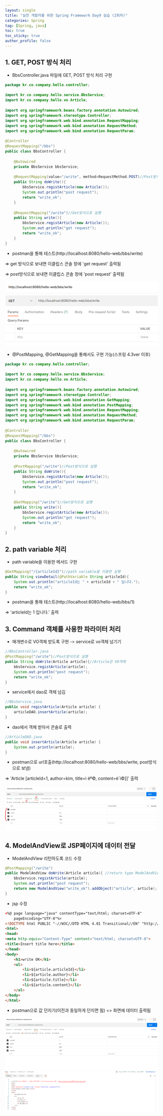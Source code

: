 ```yaml
---
layout: single
title: "실전 개발자를 위한 Spring Framework Day9 실습 (2회차)"
categories: Spring
tag: [Spring, java]
toc: true
toc_sticky: true
author_profile: false
---
```

## 1. GET, POST 방식 처리

* BbsController.java 파일에 GET, POST 방식 처리 구현

```java
package kr.co.company.hello.controller;

import kr.co.company.hello.service.BbsService;
import kr.co.company.hello.vo.Article;

import org.springframework.beans.factory.annotation.Autowired;
import org.springframework.stereotype.Controller;
import org.springframework.web.bind.annotation.RequestMapping;
import org.springframework.web.bind.annotation.RequestMethod;
import org.springframework.web.bind.annotation.RequestParam;

@Controller
@RequestMapping("/bbs")
public class BbsController {

	@Autowired
	private BbsService bbsService;
	
	@RequestMapping(value="/write", method=RequestMethod.POST)//Post방식으로 실행
	public String doWrite(){
		bbsService.registArticle(new Article());
		System.out.println("post request");
		return "write_ok";
	}
	
	@RequestMapping("/write")//Get방식으로 실행
	public String write(){
		bbsService.registArticle(new Article());
		System.out.println("get request");
		return "write_ok";
	}
}
```

* postman을 통해 테스트(http://localhost:8080/hello-web/bbs/write)

=> get 방식으로 보내면 이클립스 콘솔 창에 'get request' 출력됨

=> post방식으로 보내면 이클립스 콘솔 창에 'post request' 출력됨

![image-20220907204410007](../../images/image-20220907204410007.png)

* @PostMapping, @GetMapping을 통해서도 구현 가능(스프링 4.3ver 이후)

```java
package kr.co.company.hello.controller;

import kr.co.company.hello.service.BbsService;
import kr.co.company.hello.vo.Article;

import org.springframework.beans.factory.annotation.Autowired;
import org.springframework.stereotype.Controller;
import org.springframework.web.bind.annotation.GetMapping;
import org.springframework.web.bind.annotation.PostMapping;
import org.springframework.web.bind.annotation.RequestMapping;
import org.springframework.web.bind.annotation.RequestMethod;
import org.springframework.web.bind.annotation.RequestParam;

@Controller
@RequestMapping("/bbs")
public class BbsController {

	@Autowired
	private BbsService bbsService;
	
	@PostMapping("/write")//Post방식으로 실행
	public String doWrite(){
		bbsService.registArticle(new Article());
		System.out.println("post request");
		return "write_ok";
	}
	
	@GetMapping("/write")//Get방식으로 실행
	public String write(){
		bbsService.registArticle(new Article());
		System.out.println("get request");
		return "write_ok";
	}
}
```



## 2. path variable 처리

* path variable을 이용한 메서드 구현

```java
@GetMapping("/{articleId}")//path variable을 이용한 실행
public String viewDetail(@PathVariable String articleId){
    System.out.println("articleId는 " + articleId + " 입니다.");
    return "write_ok";
}
```

* postman을 통해 테스트(http://localhost:8080/hello-web/bbs/1)

=> 'articleId는 1 입니다.' 출력



## 3. Command 객체를 사용한 파라미터 처리

* 매개변수로 VO객체 받도록 구현 -> service로 vo객체 넘기기

```java
//BbsController.java
@PostMapping("/write")//Post방식으로 실행
public String doWrite(Article article){//Article은 VO객체
    bbsService.registArticle(article);
    System.out.println("post request");
    return "write_ok";
}
```

* service에서 dao로 객체 넘김

```java
//BbsService.java
public void registArticle(Article article) {
	articleDAO.insertArticle(article);
}
```

* dao에서 객체 받아서 콘솔로 출력

```java
//ArticleDAO.java
public void insertArticle(Article article) {
	System.out.println(article);
}
```

* postman으로 url호출(http://localhost:8080/hello-web/bbs/write, post방식으로 보냄)

=> 'Article [articleId=1, author=kim, title=ì ëª©, content=ë´ì©]]' 출력

![image-20220907223554087](../../images/image-20220907223554087.png)



## 4. ModelAndView로 JSP페이지에 데이터 전달

* ModelAndView 리턴하도록 코드 수정

```java
@PostMapping("/write")
public ModelAndView doWrite(Article article){ //return type ModelAndView
    bbsService.registArticle(article);
    System.out.println("post request");
    return new ModelAndView("write_ok").addObject("article", article);
}
```

* jsp 수정

```html
<%@ page language="java" contentType="text/html; charset=UTF-8"
    pageEncoding="UTF-8"%>
<!DOCTYPE html PUBLIC "-//W3C//DTD HTML 4.01 Transitional//EN" "http://www.w3.org/TR/html4/loose.dtd">
<html>
<head>
<meta http-equiv="Content-Type" content="text/html; charset=UTF-8">
<title>Insert title here</title>
</head>
<body>
	<h1>write OK</h1>
	<ul>
		<li>${article.articleId}</li>
		<li>${article.author}</li>
		<li>${article.title}</li>
		<li>${article.content}</li>
	</ul>
</body>
</html>
```

* postman으로 값 던지기(이전과 동일하게 던지면 됨) => 화면에 데이터 출력됨

![image-20220907224311054](../../images/image-20220907224311054.png)
